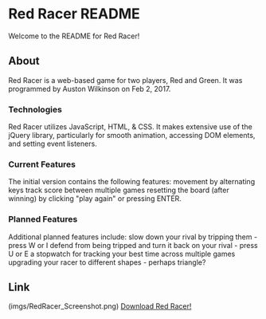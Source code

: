 # Red Racer README
Welcome to the README for Red Racer!

## About
Red Racer is a web-based game for two players, Red and Green. It was programmed by Auston Wilkinson on Feb 2, 2017.

### Technologies
Red Racer utilizes JavaScript, HTML, & CSS. It makes extensive use of the jQuery library, particularly for smooth animation, accessing DOM elements, and setting event listeners.

### Current Features
The initial version contains the following features:
movement by alternating keys
track score between multiple games
resetting the board (after winning) by clicking "play again" or pressing ENTER.

### Planned Features
Additional planned features include:
slow down your rival by tripping them - press W or I
defend from being tripped and turn it back on your rival - press U or E
a stopwatch for tracking your best time across multiple games
upgrading your racer to different shapes - perhaps triangle?

## Link
(imgs/RedRacer_Screenshot.png)
[Download Red Racer!](https://github.com/wilkdasilk/RedRacer)
